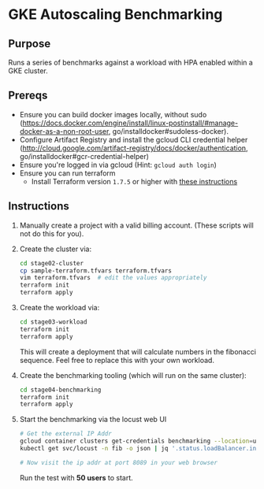 # GKE Autoscaling Benchmarking

## Purpose

Runs a series of benchmarks against a workload with HPA enabled within a GKE
cluster.

## Prereqs

*   Ensure you can build docker images locally, without sudo
    (https://docs.docker.com/engine/install/linux-postinstall/#manage-docker-as-a-non-root-user,
    go/installdocker#sudoless-docker).
*   Configure Artifact Registry and install the gcloud CLI credential helper
    (http://cloud.google.com/artifact-registry/docs/docker/authentication,
    go/installdocker#gcr-credential-helper)
*   Ensure you're logged in via gcloud (Hint: `gcloud auth login`)
*   Ensure you can run terraform
    *   Install Terraform version `1.7.5` or higher with
        [these instructions](https://developer.hashicorp.com/terraform/install)

## Instructions

1. Manually create a project with a valid billing account. (These scripts will
   not do this for you).
2. Create the cluster via:
   ```bash
   cd stage02-cluster
   cp sample-terraform.tfvars terraform.tfvars
   vim terraform.tfvars  # edit the values appropriately
   terraform init
   terraform apply
   ```
3. Create the workload via:
   ```bash
   cd stage03-workload
   terraform init
   terraform apply
   ```
   
   This will create a deployment that will calculate numbers in the fibonacci
   sequence. Feel free to replace this with your own workload.
4. Create the benchmarking tooling (which will run on the same cluster):
   ```bash
   cd stage04-benchmarking
   terraform init
   terraform apply
   ```
5. Start the benchmarking via the locust web UI
   ```bash
   # Get the external IP Addr
   gcloud container clusters get-credentials benchmarking --location=us-central1-c
   kubectl get svc/locust -n fib -o json | jq '.status.loadBalancer.ingress[0].ip'

   # Now visit the ip addr at port 8089 in your web browser
   ```

   Run the test with **50 users** to start.
